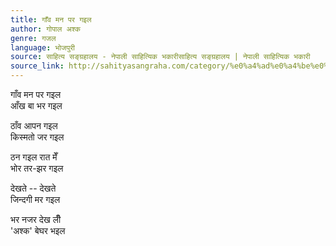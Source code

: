```yaml
---
title: गाँव मन पर गइल
author: गोपाल अश्क
genre: गजल
language: भोजपुरी
source: साहित्य सङ्ग्रहालय - नेपाली साहित्यिक भकारीसाहित्य सङ्ग्रहालय | नेपाली साहित्यिक भकारी
source_link: http://sahityasangraha.com/category/%e0%a4%ad%e0%a4%be%e0%a4%b7%e0%a4%be-%e0%a4%ad%e0%a4%be%e0%a4%b7%e0%a5%80-%e0%a4%b8%e0%a4%be%e0%a4%b9%e0%a4%bf%e0%a4%a4%e0%a5%8d%e0%a4%af/%e0%a4%ad%e0%a5%8b%e0%a4%9c%e0%a4%aa%e0%a5%81%e0%a4%b0%e0%a5%80-%e0%a4%b0%e0%a4%9a%e0%a4%a8%e0%a4%be/
---
```


गाँव मन पर गइल  
आँख बा भर गइल

ठाँव आपन गइल  
किस्मतो जर गइल

ठन गइल रात मेँ  
भोर तर-झर गइल

देखते -- देखते  
जिन्दगी मर गइल

भर नजर देख लीँ  
'अश्क' बेघर भइल
